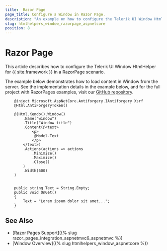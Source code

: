 ```yaml
---
title:  Razor Page
page_title: Configure a Window in Razor Page.
description: "An example on how to configure the Telerik UI Window HtmlHelper for {{ site.framework }} in a Razor Page."
slug: htmlhelpers_window_razorpage_aspnetcore
position: 8
---
```


# Razor Page

This article describes how to configure the Telerik UI Window HtmlHelper for {{ site.framework }} in a RazorPage scenario.

The example below demonstrates how to load content in Window from the server. See the implementation details in the example below, and for the full project with RazorPages examples, visit our [GitHub repository](https://github.com/telerik/ui-for-aspnet-core-examples/tree/master/Telerik.Examples.RazorPages).

```tab-RazorPage(csthml)  	
	@inject Microsoft.AspNetCore.Antiforgery.IAntiforgery Xsrf
	@Html.AntiForgeryToken()

	@(Html.Kendo().Window()
		.Name("window")
		.Title("Window title")
		.Content(@<text>
			<p>
             @Model.Text
			</p>        
		</text>)
		.Actions(actions => actions
			.Minimize()
			.Maximize()
			.Close()
		)   
		.Width(600)    
	)
```
```tab-PageModel(cshtml.cs)      

    public string Text = String.Empty;
    public void OnGet()
    {
        Text = "Lorem ipsum dolor sit amet...";
    }
```

## See Also

* [Razor Pages Support]({% slug razor_pages_integration_aspnetmvc6_aspnetmvc %})
* [Window Overview]({% slug htmlhelpers_window_aspnetcore %})

